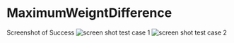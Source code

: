 # MaximumWeigntDifference
Screenshot of Success
![screen shot test case 1](https://github.com/RohanSakale/MaximumWeigntDifference/assets/121031077/b9cad42a-697f-45c0-bfa0-511342af2ef2)
![screen shot test case 2](https://github.com/RohanSakale/MaximumWeigntDifference/assets/121031077/2a6d0048-7d33-45a0-8925-9565fefa3cfc)
